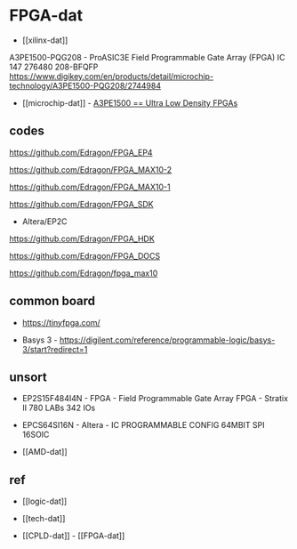# FPGA-dat


- [[xilinx-dat]]



A3PE1500-PQG208 - ProASIC3E Field Programmable Gate Array (FPGA) IC 147 276480 208-BFQFP
https://www.digikey.com/en/products/detail/microchip-technology/A3PE1500-PQG208/2744984



- [[microchip-dat]] - [A3PE1500 == Ultra Low Density FPGAs](https://www.microchip.com/en-us/product/a3pe1500)









## codes 

https://github.com/Edragon/FPGA_EP4

https://github.com/Edragon/FPGA_MAX10-2

https://github.com/Edragon/FPGA_MAX10-1

https://github.com/Edragon/FPGA_SDK
- Altera/EP2C

https://github.com/Edragon/FPGA_HDK

https://github.com/Edragon/FPGA_DOCS

https://github.com/Edragon/fpga_max10




## common board 

- https://tinyfpga.com/

- Basys 3 - https://digilent.com/reference/programmable-logic/basys-3/start?redirect=1


## unsort 

- EP2S15F484I4N - FPGA - Field Programmable Gate Array FPGA - Stratix II 780 LABs 342 IOs

- EPCS64SI16N - Altera - IC PROGRAMMABLE CONFIG 64MBIT SPI 16SOIC

- [[AMD-dat]]



## ref 

- [[logic-dat]]

- [[tech-dat]]

- [[CPLD-dat]] - [[FPGA-dat]]